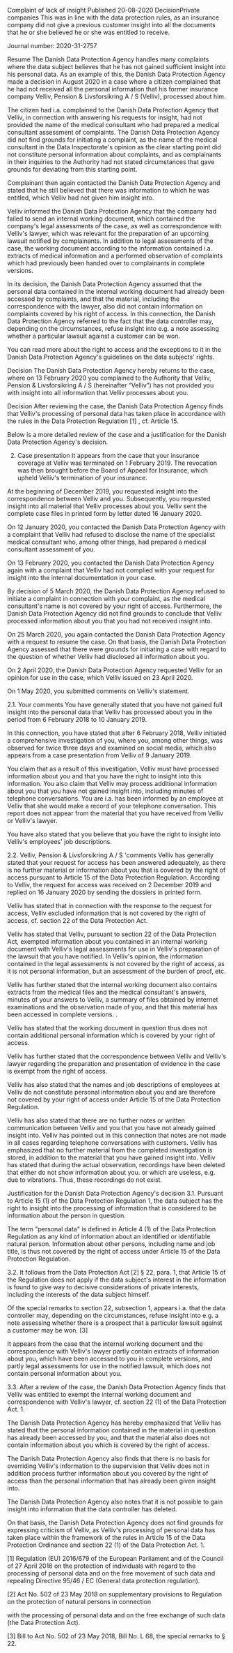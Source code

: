 Complaint of lack of insight
Published 20-08-2020
DecisionPrivate companies
This was in line with the data protection rules, as an insurance company did not give a previous customer insight into all the documents that he or she believed he or she was entitled to receive.

Journal number: 2020-31-2757

Resume
The Danish Data Protection Agency handles many complaints where the data subject believes that he has not gained sufficient insight into his personal data. As an example of this, the Danish Data Protection Agency made a decision in August 2020 in a case where a citizen complained that he had not received all the personal information that his former insurance company Velliv, Pension & Livsforsikring A / S (Velliv), processed about him.

The citizen had i.a. complained to the Danish Data Protection Agency that Velliv, in connection with answering his requests for insight, had not provided the name of the medical consultant who had prepared a medical consultant assessment of complaints. The Danish Data Protection Agency did not find grounds for initiating a complaint, as the name of the medical consultant in the Data Inspectorate's opinion as the clear starting point did not constitute personal information about complaints, and as complainants in their inquiries to the Authority had not stated circumstances that gave grounds for deviating from this starting point.  

Complainant then again contacted the Danish Data Protection Agency and stated that he still believed that there was information to which he was entitled, which Velliv had not given him insight into.

Velliv informed the Danish Data Protection Agency that the company had failed to send an internal working document, which contained the company's legal assessments of the case, as well as correspondence with Velliv's lawyer, which was relevant for the preparation of an upcoming lawsuit notified by complainants. In addition to legal assessments of the case, the working document according to the information contained i.a. extracts of medical information and a performed observation of complaints which had previously been handed over to complainants in complete versions.

In its decision, the Danish Data Protection Agency assumed that the personal data contained in the internal working document had already been accessed by complaints, and that the material, including the correspondence with the lawyer, also did not contain information on complaints covered by his right of access. In this connection, the Danish Data Protection Agency referred to the fact that the data controller may, depending on the circumstances, refuse insight into e.g. a note assessing whether a particular lawsuit against a customer can be won. 

You can read more about the right to access and the exceptions to it in the Danish Data Protection Agency's guidelines on the data subjects' rights.

Decision
The Danish Data Protection Agency hereby returns to the case, where on 13 February 2020 you complained to the Authority that Velliv, Pension & Livsforsikring A / S (hereinafter “Velliv”) has not provided you with insight into all information that Velliv processes about you.

Decision
After reviewing the case, the Danish Data Protection Agency finds that Velliv's processing of personal data has taken place in accordance with the rules in the Data Protection Regulation \[1\] , cf. Article 15.

Below is a more detailed review of the case and a justification for the Danish Data Protection Agency's decision.

2. Case presentation
It appears from the case that your insurance coverage at Velliv was terminated on 1 February 2019. The revocation was then brought before the Board of Appeal for Insurance, which upheld Velliv's termination of your insurance. 

At the beginning of December 2019, you requested insight into the correspondence between Velliv and you. Subsequently, you requested insight into all material that Velliv processes about you. Velliv sent the complete case files in printed form by letter dated 16 January 2020.

On 12 January 2020, you contacted the Danish Data Protection Agency with a complaint that Velliv had refused to disclose the name of the specialist medical consultant who, among other things, had prepared a medical consultant assessment of you.

On 13 February 2020, you contacted the Danish Data Protection Agency again with a complaint that Velliv had not complied with your request for insight into the internal documentation in your case.

By decision of 5 March 2020, the Danish Data Protection Agency refused to initiate a complaint in connection with your complaint, as the medical consultant's name is not covered by your right of access. Furthermore, the Danish Data Protection Agency did not find grounds to conclude that Velliv processed information about you that you had not received insight into.

On 25 March 2020, you again contacted the Danish Data Protection Agency with a request to resume the case. On that basis, the Danish Data Protection Agency assessed that there were grounds for initiating a case with regard to the question of whether Velliv had disclosed all information about you.

On 2 April 2020, the Danish Data Protection Agency requested Velliv for an opinion for use in the case, which Velliv issued on 23 April 2020.

On 1 May 2020, you submitted comments on Velliv's statement.

2.1. Your comments
You have generally stated that you have not gained full insight into the personal data that Velliv has processed about you in the period from 6 February 2018 to 10 January 2019.

In this connection, you have stated that after 6 February 2018, Velliv initiated a comprehensive investigation of you, where you, among other things, was observed for twice three days and examined on social media, which also appears from a case presentation from Velliv of 9 January 2019.

You claim that as a result of this investigation, Velliv must have processed information about you and that you have the right to insight into this information. You also claim that Velliv may process additional information about you that you have not gained insight into, including minutes of telephone conversations. You are i.a. has been informed by an employee at Velliv that she would make a record of your telephone conversation. This report does not appear from the material that you have received from Velliv or Velliv's lawyer.

You have also stated that you believe that you have the right to insight into Velliv's employees' job descriptions. 

2.2. Velliv, Pension & Livsforsikring A / S 'comments
Velliv has generally stated that your request for access has been answered adequately, as there is no further material or information about you that is covered by the right of access pursuant to Article 15 of the Data Protection Regulation. According to Velliv, the request for access was received on 2 December 2019 and replied on 16 January 2020 by sending the dossiers in printed form.

Velliv has stated that in connection with the response to the request for access, Velliv excluded information that is not covered by the right of access, cf. section 22 of the Data Protection Act.

Velliv has stated that Velliv, pursuant to section 22 of the Data Protection Act, exempted information about you contained in an internal working document with Velliv's legal assessments for use in Velliv's preparation of the lawsuit that you have notified. In Velliv's opinion, the information contained in the legal assessments is not covered by the right of access, as it is not personal information, but an assessment of the burden of proof, etc.

Velliv has further stated that the internal working document also contains extracts from the medical files and the medical consultant's answers, minutes of your answers to Velliv, a summary of files obtained by internet examinations and the observation made of you, and that this material has been accessed in complete versions. .

Velliv has stated that the working document in question thus does not contain additional personal information which is covered by your right of access.

Velliv has further stated that the correspondence between Velliv and Velliv's lawyer regarding the preparation and presentation of evidence in the case is exempt from the right of access.

Velliv has also stated that the names and job descriptions of employees at Velliv do not constitute personal information about you and are therefore not covered by your right of access under Article 15 of the Data Protection Regulation.

Velliv has also stated that there are no further notes or written communication between Velliv and you that you have not already gained insight into. Velliv has pointed out in this connection that notes are not made in all cases regarding telephone conversations with customers. Velliv has emphasized that no further material from the completed investigation is stored, in addition to the material that you have gained insight into. Velliv has stated that during the actual observation, recordings have been deleted that either do not show information about you. or which are useless, e.g. due to vibrations. Thus, these recordings do not exist.

Justification for the Danish Data Protection Agency's decision
3.1.
Pursuant to Article 15 (1) of the Data Protection Regulation 1, the data subject has the right to insight into the processing of information that is considered to be information about the person in question.

The term "personal data" is defined in Article 4 (1) of the Data Protection Regulation as any kind of information about an identified or identifiable natural person. Information about other persons, including name and job title, is thus not covered by the right of access under Article 15 of the Data Protection Regulation.

3.2.
It follows from the Data Protection Act \[2\] § 22, para. 1, that Article 15 of the Regulation does not apply if the data subject's interest in the information is found to give way to decisive considerations of private interests, including the interests of the data subject himself.

Of the special remarks to section 22, subsection 1, appears i.a. that the data controller may, depending on the circumstances, refuse insight into e.g. a note assessing whether there is a prospect that a particular lawsuit against a customer may be won. \[3\]

It appears from the case that the internal working document and the correspondence with Velliv's lawyer partly contain extracts of information about you, which have been accessed to you in complete versions, and partly legal assessments for use in the notified lawsuit, which does not contain personal information about you. 

3.3.
After a review of the case, the Danish Data Protection Agency finds that Velliv was entitled to exempt the internal working document and correspondence with Velliv's lawyer, cf. section 22 (1) of the Data Protection Act. 1.

The Danish Data Protection Agency has hereby emphasized that Velliv has stated that the personal information contained in the material in question has already been accessed by you, and that the material also does not contain information about you which is covered by the right of access.

The Danish Data Protection Agency also finds that there is no basis for overriding Velliv's information to the supervision that Velliv does not in addition process further information about you covered by the right of access than the personal information that has already been given insight into.

The Danish Data Protection Agency also notes that it is not possible to gain insight into information that the data controller has deleted.

On that basis, the Danish Data Protection Agency does not find grounds for expressing criticism of Velliv, as Velliv's processing of personal data has taken place within the framework of the rules in Article 15 of the Data Protection Ordinance and section 22 (1) of the Data Protection Act. 1.

 

\[1\] Regulation (EU) 2016/679 of the European Parliament and of the Council of 27 April 2016 on the protection of individuals with regard to the processing of personal data and on the free movement of such data and repealing Directive 95/46 / EC (General data protection regulation).

\[2\]   Act No. 502 of 23 May 2018 on supplementary provisions to Regulation on the protection of natural persons in connection

with the processing of personal data and on the free exchange of such data (the Data Protection Act).

\[3\]  Bill to Act No. 502 of 23 May 2018, Bill No. L 68, the special remarks to § 22.
